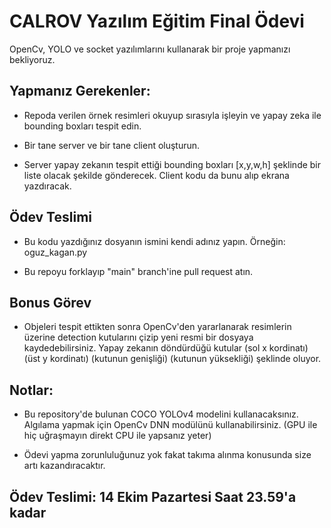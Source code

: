 
# CALROV Yazılım Eğitim Final Ödevi

OpenCv, YOLO ve socket yazılımlarını kullanarak bir proje yapmanızı bekliyoruz.

Yapmanız Gerekenler:
-
- Repoda verilen örnek resimleri okuyup sırasıyla işleyin ve yapay zeka ile bounding boxları tespit edin.

- Bir tane server ve bir tane client oluşturun.

- Server yapay zekanın tespit ettiği bounding boxları [x,y,w,h] şeklinde bir liste olacak şekilde gönderecek. Client kodu da bunu alıp ekrana yazdıracak.

Ödev Teslimi
-
- Bu kodu yazdığınız dosyanın ismini kendi adınız yapın. Örneğin: oguz_kagan.py

- Bu repoyu forklayıp "main" branch'ine pull request atın. 

Bonus Görev
-
- Objeleri tespit ettikten sonra OpenCv'den yararlanarak resimlerin üzerine detection kutularını çizip yeni resmi bir dosyaya kaydedebilirsiniz. Yapay zekanın döndürdüğü kutular (sol x kordinatı) (üst y kordinatı) (kutunun genişliği) (kutunun yüksekliği) şeklinde oluyor.

Notlar:
-

- Bu repository'de bulunan COCO YOLOv4 modelini kullanacaksınız. Algılama yapmak için OpenCv DNN modülünü kullanabilirsiniz. (GPU ile hiç uğraşmayın direkt CPU ile yapsanız yeter)

- Ödevi yapma zorunluluğunuz yok fakat takıma alınma konusunda size artı kazandıracaktır.

Ödev Teslimi: 14 Ekim Pazartesi Saat 23.59'a kadar
-
